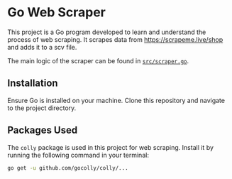# Go Web Scraper

This project is a Go program developed to learn and understand the process of web scraping. It scrapes data from https://scrapeme.live/shop and adds it to a scv file.

The main logic of the scraper can be found in [`src/scraper.go`](src/scraper.go).

## Installation

Ensure Go is installed on your machine. Clone this repository and navigate to the project directory.

## Packages Used

The `colly` package is used in this project for web scraping. Install it by running the following command in your terminal:

```bash
go get -u github.com/gocolly/colly/...
```
